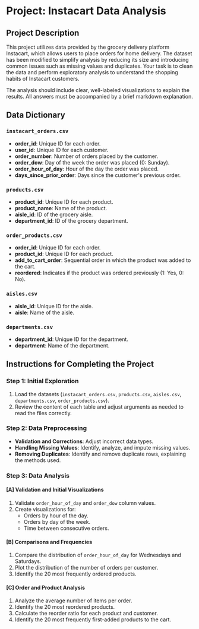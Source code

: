 # Project: Instacart Data Analysis

## Project Description

This project utilizes data provided by the grocery delivery platform Instacart, which allows users to place orders for home delivery. The dataset has been modified to simplify analysis by reducing its size and introducing common issues such as missing values and duplicates. Your task is to clean the data and perform exploratory analysis to understand the shopping habits of Instacart customers.

The analysis should include clear, well-labeled visualizations to explain the results. All answers must be accompanied by a brief markdown explanation.

## Data Dictionary

### `instacart_orders.csv`
- **order_id**: Unique ID for each order.
- **user_id**: Unique ID for each customer.
- **order_number**: Number of orders placed by the customer.
- **order_dow**: Day of the week the order was placed (0: Sunday).
- **order_hour_of_day**: Hour of the day the order was placed.
- **days_since_prior_order**: Days since the customer's previous order.

### `products.csv`
- **product_id**: Unique ID for each product.
- **product_name**: Name of the product.
- **aisle_id**: ID of the grocery aisle.
- **department_id**: ID of the grocery department.

### `order_products.csv`
- **order_id**: Unique ID for each order.
- **product_id**: Unique ID for each product.
- **add_to_cart_order**: Sequential order in which the product was added to the cart.
- **reordered**: Indicates if the product was ordered previously (1: Yes, 0: No).

### `aisles.csv`
- **aisle_id**: Unique ID for the aisle.
- **aisle**: Name of the aisle.

### `departments.csv`
- **department_id**: Unique ID for the department.
- **department**: Name of the department.

## Instructions for Completing the Project

### Step 1: Initial Exploration
1. Load the datasets (`instacart_orders.csv`, `products.csv`, `aisles.csv`, `departments.csv`, `order_products.csv`).
2. Review the content of each table and adjust arguments as needed to read the files correctly.

### Step 2: Data Preprocessing
- **Validation and Corrections**: Adjust incorrect data types.
- **Handling Missing Values**: Identify, analyze, and impute missing values.
- **Removing Duplicates**: Identify and remove duplicate rows, explaining the methods used.

### Step 3: Data Analysis
#### [A] Validation and Initial Visualizations
1. Validate `order_hour_of_day` and `order_dow` column values.
2. Create visualizations for:
   - Orders by hour of the day.
   - Orders by day of the week.
   - Time between consecutive orders.

#### [B] Comparisons and Frequencies
1. Compare the distribution of `order_hour_of_day` for Wednesdays and Saturdays.
2. Plot the distribution of the number of orders per customer.
3. Identify the 20 most frequently ordered products.

#### [C] Order and Product Analysis
1. Analyze the average number of items per order.
2. Identify the 20 most reordered products.
3. Calculate the reorder ratio for each product and customer.
4. Identify the 20 most frequently first-added products to the cart.

